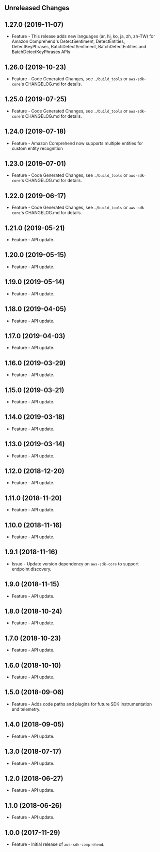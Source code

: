 Unreleased Changes
------------------

1.27.0 (2019-11-07)
------------------

* Feature - This release adds new languages (ar, hi, ko, ja, zh, zh-TW) for Amazon Comprehend's DetectSentiment, DetectEntities, DetectKeyPhrases, BatchDetectSentiment, BatchDetectEntities and BatchDetectKeyPhrases APIs

1.26.0 (2019-10-23)
------------------

* Feature - Code Generated Changes, see `./build_tools` or `aws-sdk-core`'s CHANGELOG.md for details.

1.25.0 (2019-07-25)
------------------

* Feature - Code Generated Changes, see `./build_tools` or `aws-sdk-core`'s CHANGELOG.md for details.

1.24.0 (2019-07-18)
------------------

* Feature - Amazon Comprehend now supports multiple entities for custom entity recognition

1.23.0 (2019-07-01)
------------------

* Feature - Code Generated Changes, see `./build_tools` or `aws-sdk-core`'s CHANGELOG.md for details.

1.22.0 (2019-06-17)
------------------

* Feature - Code Generated Changes, see `./build_tools` or `aws-sdk-core`'s CHANGELOG.md for details.

1.21.0 (2019-05-21)
------------------

* Feature - API update.

1.20.0 (2019-05-15)
------------------

* Feature - API update.

1.19.0 (2019-05-14)
------------------

* Feature - API update.

1.18.0 (2019-04-05)
------------------

* Feature - API update.

1.17.0 (2019-04-03)
------------------

* Feature - API update.

1.16.0 (2019-03-29)
------------------

* Feature - API update.

1.15.0 (2019-03-21)
------------------

* Feature - API update.

1.14.0 (2019-03-18)
------------------

* Feature - API update.

1.13.0 (2019-03-14)
------------------

* Feature - API update.

1.12.0 (2018-12-20)
------------------

* Feature - API update.

1.11.0 (2018-11-20)
------------------

* Feature - API update.

1.10.0 (2018-11-16)
------------------

* Feature - API update.

1.9.1 (2018-11-16)
------------------

* Issue - Update version dependency on `aws-sdk-core` to support endpoint discovery.

1.9.0 (2018-11-15)
------------------

* Feature - API update.

1.8.0 (2018-10-24)
------------------

* Feature - API update.

1.7.0 (2018-10-23)
------------------

* Feature - API update.

1.6.0 (2018-10-10)
------------------

* Feature - API update.

1.5.0 (2018-09-06)
------------------

* Feature - Adds code paths and plugins for future SDK instrumentation and telemetry.

1.4.0 (2018-09-05)
------------------

* Feature - API update.

1.3.0 (2018-07-17)
------------------

* Feature - API update.

1.2.0 (2018-06-27)
------------------

* Feature - API update.

1.1.0 (2018-06-26)
------------------

* Feature - API update.

1.0.0 (2017-11-29)
------------------

* Feature - Initial release of `aws-sdk-comprehend`.

